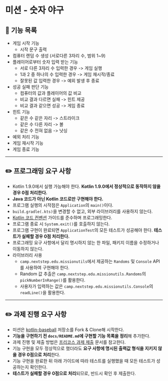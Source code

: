 # 미션 - 숫자 야구

## 🚨 기능 목록

- 게임 시작 기능
  - 시작 문구 출력
- 컴퓨터 랜덤 수 생성 (서로다른 3자리 수, 범위 1~9)
- 플레이어로부터 숫자 입력 받는 기능
  - 서로 다른 3자리 수 입력한 경우 -> 게임 실행
  - 1과 2 중 하나의 수 입력한 경우 -> 게임 재시작/종료
  - 잘못된 값 입력한 경우 -> 예외 발생 후 종료
- 성공 실패 판단 기능
  - 컴퓨터의 값과 플레이어의 값 비교
  - 비교 결과 다르면 실패 -> 힌트 제공
  - 비교 결과 같으면 성공 -> 게임 종료
- 힌트 기능
  - 같은 수 같은 자리 -> 스트라이크
  - 같은 수 다른 자리 -> 볼
  - 같은 수 전혀 없음 -> 낫싱
- 예외 처리 기능
- 게임 재시작 기능
- 게임 종료 기능


---


## ✏️ 프로그래밍 요구 사항

- Kotlin 1.9.0에서 실행 가능해야 한다. **Kotlin 1.9.0에서 정상적으로 동작하지 않을 경우 0점 처리한다.**
- **Java 코드가 아닌 Kotlin 코드로만 구현해야 한다.**
- 프로그램 실행의 시작점은 `Application`의 `main()`이다.
- `build.gradle(.kts)`을 변경할 수 없고, 외부 라이브러리를 사용하지 않는다.
- [Kotlin 코드 컨벤션](https://github.com/woowacourse/woowacourse-docs/tree/main/styleguide/kotlin) 가이드를 준수하며 프로그래밍한다.
- 프로그램 종료 시 `System.exit()`를 호출하지 않는다.
- 프로그램 구현이 완료되면 `ApplicationTest`의 모든 테스트가 성공해야 한다. **테스트가 실패할 경우 0점 처리한다.**
- 프로그래밍 요구 사항에서 달리 명시하지 않는 한 파일, 패키지 이름을 수정하거나 이동하지 않는다.
- 라이브러리 사용
  - `camp.nextstep.edu.missionutils`에서 제공하는 `Randoms` 및 `Console` API를 사용하여 구현해야 한다.
  - Random 값 추출은 `camp.nextstep.edu.missionutils.Randoms`의 `pickNumberInRange()`를 활용한다.
  - 사용자가 입력하는 값은 `camp.nextstep.edu.missionutils.Console`의 `readLine()`을 활용한다.


---


## ✏️ 과제 진행 요구 사항

- 미션은 [kotlin-baseball](https://github.com/woowacourse-precourse/kotlin-baseball-6) 저장소를 Fork & Clone해 시작한다.
- **기능을 구현하기 전 `docs/README.md`에 구현할 기능 목록을 정리**해 추가한다.
- 과제 진행 및 제출 방법은 [프리코스 과제 제출](https://github.com/woowacourse/woowacourse-docs/tree/master/precourse) 문서를 참고한다.
- 기능 구현을 모두 정상적으로 했더라도 **요구 사항에 명시된 출력값 형식을 지키지 않을 경우 0점으로 처리**한다.
- 기능 구현을 완료한 뒤 아래 가이드에 따라 테스트를 실행했을 때 모든 테스트가 성공하는지 확인한다.
- **테스트가 실패할 경우 0점으로 처리**되므로, 반드시 확인 후 제출한다.
